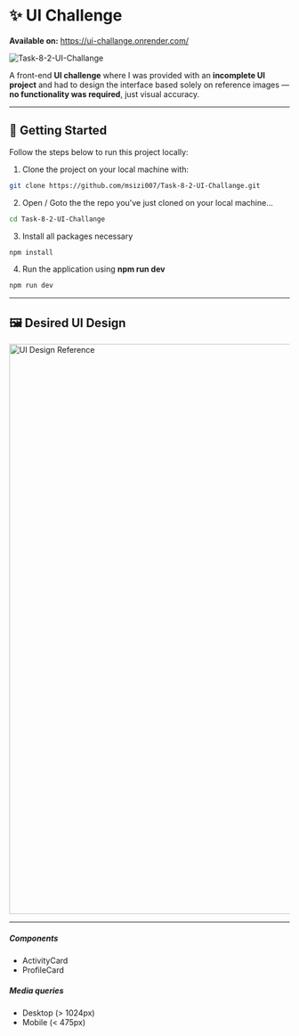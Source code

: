 # ✨ UI Challenge

**Available on:** https://ui-challange.onrender.com/

![Task-8-2-UI-Challange](https://socialify.git.ci/msizi007/Task-8-2-UI-Challange/image?language=1&owner=1&name=1&stargazers=1&theme=Light)

A front-end **UI challenge** where I was provided with an **incomplete UI project** and had to design the interface based solely on reference images — **no functionality was required**, just visual accuracy.

---
## 🚀 Getting Started

Follow the steps below to run this project locally:

1. Clone the project on your local machine with:
```bash
git clone https://github.com/msizi007/Task-8-2-UI-Challange.git
```

2. Open / Goto the the repo you've just cloned on your local machine...
```bash
cd Task-8-2-UI-Challange
```

3. Install all packages necessary
```bash
npm install
```

4. Run the application using **npm run dev**
```bash
npm run dev
```

---
## 🖼️ Desired UI Design

<img width="1440" height="1024" alt="UI Design Reference" src="https://github.com/user-attachments/assets/bef4d324-4276-442c-9ea4-c4846b249552" />

---
##### Components
- ActivityCard
- ProfileCard

##### Media queries
- Desktop (> 1024px)
- Mobile (< 475px)




